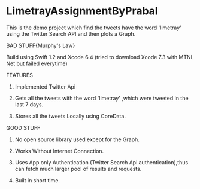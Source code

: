 # LimetrayAssignmentByPrabal
This is the demo project which find the tweets have the word 'limetray' using the Twitter Search API and then plots a Graph.


BAD STUFF{Murphy's Law}



Build using Swift 1.2 and Xcode 6.4 (tried to download Xcode 7.3 with MTNL Net but failed everytime)

FEATURES 


1) Implemented Twitter Api 


2) Gets all the tweets with the word 'limetray' ,which were tweeted in the last 7 days.


3) Stores all the tweets Locally using CoreData.



GOOD STUFF


1) No open source library used except for the Graph.


2) Works Without Internet Connection.


3) Uses App only Authentication (Twitter Search Api authentication),thus can fetch much larger pool of results and requests.


4) Built in short time.


